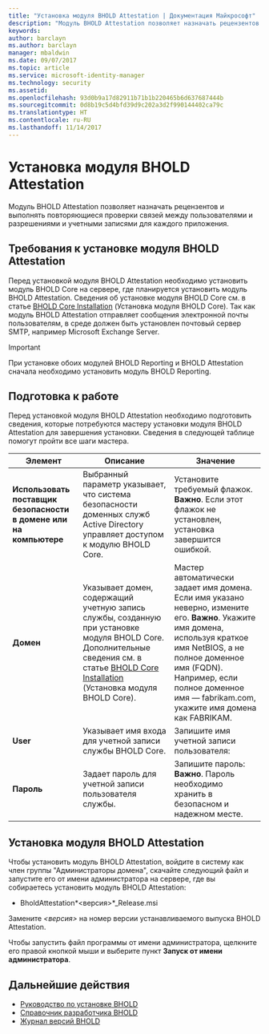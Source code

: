 ```yaml
---
title: "Установка модуля BHOLD Attestation | Документация Майкрософт"
description: "Модуль BHOLD Attestation позволяет назначать рецензентов и выполнять проверки."
keywords: 
author: barclayn
ms.author: barclayn
manager: mbaldwin
ms.date: 09/07/2017
ms.topic: article
ms.service: microsoft-identity-manager
ms.technology: security
ms.assetid: 
ms.openlocfilehash: 93d0b9a17d82911b71b1b220465b6d637687444b
ms.sourcegitcommit: 0d8b19c5d4bfd39d9c202a3d2f990144402ca79c
ms.translationtype: HT
ms.contentlocale: ru-RU
ms.lasthandoff: 11/14/2017
---
```

# <a name="bhold-attestation-installation"></a>Установка модуля BHOLD Attestation

Модуль BHOLD Attestation позволяет назначать рецензентов и выполнять повторяющиеся проверки связей между пользователями и разрешениями и учетными записями для каждого приложения.

## <a name="bhold-attestation-installation-requirements"></a>Требования к установке модуля BHOLD Attestation

Перед установкой модуля BHOLD Attestation необходимо установить модуль BHOLD Core на сервере, где планируется установить модуль BHOLD Attestation. Сведения об установке модуля BHOLD Core см. в статье [BHOLD Core Installation](https://technet.microsoft.com/en-us/library/jj134095(v=ws.10).aspx) (Установка модуля BHOLD Core). Так как модуль BHOLD Attestation отправляет сообщения электронной почты пользователям, в среде должен быть установлен почтовый сервер SMTP, например Microsoft Exchange Server.

>[!IMPORTANT]
При установке обоих модулей BHOLD Reporting и BHOLD Attestation сначала необходимо установить модуль BHOLD Reporting.

## <a name="before-you-begin"></a>Подготовка к работе

Перед установкой модуля BHOLD Attestation необходимо подготовить сведения, которые потребуются мастеру установки модуля BHOLD Attestation для завершения установки. Сведения в следующей таблице помогут пройти все шаги мастера.

| **Элемент**                                    | **Описание**                                                                                                                                                                                                           | **Значение**                                                                                                                                                                                                                                                                                                            |
|---------------------------------------------|---------------------------------------------------------------------------------------------------------------------------------------------------------------------------------------------------------------------------|----------------------------------------------------------------------------------------------------------------------------------------------------------------------------------------------------------------------------------------------------------------------------------------------------------------------|
| **Использовать поставщик безопасности в домене или на компьютере** | Выбранный параметр указывает, что система безопасности доменных служб Active Directory управляет доступом к модулю BHOLD Core.                                                                                                                | Установите требуемый флажок. **Важно**. Если этот флажок не установлен, установка завершится ошибкой.                                                                                                                                                                                                                   |
| **Домен**                                  | Указывает домен, содержащий учетную запись службы, созданную при установке модуля BHOLD Core. Дополнительные сведения см. в статье [BHOLD Core Installation](https://technet.microsoft.com/en-us/library/jj134095(v=ws.10).aspx) (Установка модуля BHOLD Core). | Мастер автоматически задает имя домена. Если имя указано неверно, измените его. **Важно**. Укажите имя домена, используя краткое имя NetBIOS, а не полное доменное имя (FQDN). Например, если полное доменное имя — fabrikam.com, укажите имя домена как FABRIKAM. |
| **User**                                    | Указывает имя входа для учетной записи службы BHOLD Core.                                                                                                                                                          | Запишите имя учетной записи пользователя:                                                                                                                                                                                                                                                                                    |
| **Пароль**                                | Задает пароль для учетной записи пользователя службы.                                                                                                                                                                       | Запишите пароль: **Важно**. Пароль необходимо хранить в безопасном и надежном месте.                                                                                                                                                                                                                  |

## <a name="bhold-attestation-installation"></a>Установка модуля BHOLD Attestation

Чтобы установить модуль BHOLD Attestation, войдите в систему как член группы "Администраторы домена", скачайте следующий файл и запустите его от имени администратора на сервере, где вы собираетесь установить модуль BHOLD Attestation:

- BholdAttestation*\<версия\>*\_Release.msi

Замените *\<версия\>* на номер версии устанавливаемого выпуска BHOLD Attestation.

Чтобы запустить файл программы от имени администратора, щелкните его правой кнопкой мыши и выберите пункт **Запуск от имени администратора**.

## <a name="next-steps"></a>Дальнейшие действия

- [Руководство по установке BHOLD](bhold-installation-guide.md)
- [Справочник разработчика BHOLD](../reference/mim2016-bhold-developer-reference.md)
- [Журнал версий BHOLD](../reference/version-bhold-history.md)